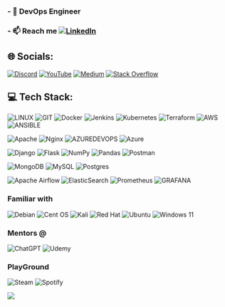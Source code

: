 
### - 🔭 DevOps Engineer
### - 📫 Reach me [![LinkedIn](https://img.shields.io/badge/LinkedIn-%230077B5.svg?logo=linkedin&logoColor=white)](https://linkedin.com/in/vishalvijaykumarv) 

## 🌐 Socials:

[![Discord](https://img.shields.io/badge/Discord-%237289DA.svg?logo=discord&logoColor=white)](https://discord.gg//) 
[![YouTube](https://img.shields.io/badge/YouTube-%23FF0000.svg?logo=YouTube&logoColor=white)](https://youtube.com/@/) 
[![Medium](https://img.shields.io/badge/Medium-12100E?logo=medium&logoColor=white)](https://medium.com/@/) 
[![Stack Overflow](https://img.shields.io/badge/-Stackoverflow-FE7A16?logo=stack-overflow&logoColor=white)](https://stackoverflow.com/users//) 

## 💻 Tech Stack:
![LINUX](https://img.shields.io/badge/Linux-FCC624?style=plastic&logo=linux&logoColor=black) 
![GIT](https://img.shields.io/badge/Git-fc6d26?style=plastic&logo=git&logoColor=white) 
![Docker](https://img.shields.io/badge/docker-%230db7ed.svg?style=plastic&logo=docker&logoColor=white) 
![Jenkins](https://img.shields.io/badge/jenkins-%232C5263.svg?style=plastic&logo=jenkins&logoColor=white)
![Kubernetes](https://img.shields.io/badge/kubernetes-%23326ce5.svg?style=plastic&logo=kubernetes&logoColor=white) 
![Terraform](https://img.shields.io/badge/terraform-%235835CC.svg?style=plastic&logo=terraform&logoColor=white) 
![AWS](https://img.shields.io/badge/AWS-%23FF9900.svg?style=plastic&logo=amazon-aws&logoColor=white) 
![ANSIBLE](https://img.shields.io/badge/ansible-%231A1918.svg?style=plastic&logo=ansible&logoColor=white) 

![Apache](https://img.shields.io/badge/apache-%23D42029.svg?style=plastic&logo=apache&logoColor=white) 
![Nginx](https://img.shields.io/badge/nginx-%23009639.svg?style=plastic&logo=nginx&logoColor=white) 
![AZUREDEVOPS](https://img.shields.io/badge/azuredevops-0078D7.svg?style=plastic&logo=azuredevops&logoColor=white&color=%230078D7) 
![Azure](https://img.shields.io/badge/azure-%230072C6.svg?style=plastic&logo=microsoftazure&logoColor=white) 

![Django](https://img.shields.io/badge/django-%23092E20.svg?style=plastic&logo=django&logoColor=white) 
![Flask](https://img.shields.io/badge/flask-%23000.svg?style=plastic&logo=flask&logoColor=white) 
![NumPy](https://img.shields.io/badge/numpy-%23013243.svg?style=plastic&logo=numpy&logoColor=white) 
![Pandas](https://img.shields.io/badge/pandas-%23150458.svg?style=plastic&logo=pandas&logoColor=white) 
![Postman](https://img.shields.io/badge/Postman-FF6C37?style=plastic&logo=postman&logoColor=white)

![MongoDB](https://img.shields.io/badge/MongoDB-%234ea94b.svg?style=plastic&logo=mongodb&logoColor=white) 
![MySQL](https://img.shields.io/badge/mysql-%2300000f.svg?style=plastic&logo=mysql&logoColor=white) 
![Postgres](https://img.shields.io/badge/postgres-%23316192.svg?style=plastic&logo=postgresql&logoColor=white) 

![Apache Airflow](https://img.shields.io/badge/Airflow-017CEE?style=plastic&logo=Apache%20Airflow&logoColor=white)
![ElasticSearch](https://img.shields.io/badge/-ElasticSearch-005571?style=plastic&logo=elasticsearch) 
![Prometheus](https://img.shields.io/badge/Prometheus-E6522C?style=plastic&logo=Prometheus&logoColor=white)
![GRAFANA](https://img.shields.io/badge/grafana-F46800.svg?style=plastic&logo=grafana&logoColor=white&color=%23F46800) 

### Familiar with 
![Debian](https://img.shields.io/badge/Debian-D70A53?style=plastic&logo=debian&logoColor=white)
![Cent OS](https://img.shields.io/badge/cent%20os-002260?style=plastic&logo=centos&logoColor=F0F0F0)
![Kali](https://img.shields.io/badge/Kali-268BEE?style=plastic&logo=kalilinux&logoColor=white)
![Red Hat](https://img.shields.io/badge/Red%20Hat-EE0000?style=plastic&logo=redhat&logoColor=white)
![Ubuntu](https://img.shields.io/badge/Ubuntu-E95420?style=plastic&logo=ubuntu&logoColor=white)
![Windows 11](https://img.shields.io/badge/Windows%2011-%230079d5.svg?style=plastic&logo=Windows%2011&logoColor=white)

### Mentors @
![ChatGPT](https://img.shields.io/badge/chatGPT-74aa9c?style=plastic&logo=openai&logoColor=white)
![Udemy](https://img.shields.io/badge/Udemy-A435F0?style=plastic&logo=Udemy&logoColor=white)

### PlayGround
![Steam](https://img.shields.io/badge/steam-%23000000.svg?style=plastic&logo=steam&logoColor=white)
![Spotify](https://img.shields.io/badge/Spotify-1ED760?style=plastic&logo=spotify&logoColor=black)

[![](https://visitcount.itsvg.in/api?id=vishalvijaykumarv&icon=7&color=1)](https://visitcount.itsvg.in)
